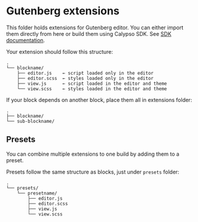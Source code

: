 # Gutenberg extensions

This folder holds extensions for Gutenberg editor. You can either import them directly from here or build them using Calypso SDK. See [SDK documentation](../../../docs/sdk.md).

Your extension should follow this structure:

```
.
└── blockname/
    ├── editor.js    ← script loaded only in the editor
    ├── editor.scss  ← styles loaded only in the editor
    ├── view.js      ← script loaded in the editor and theme
    └── view.scss    ← styles loaded in the editor and theme
```

If your block depends on another block, place them all in extensions folder:

```
.
├── blockname/
└── sub-blockname/
```

## Presets

You can combine multiple extensions to one build by adding them to a preset.

Presets follow the same structure as blocks, just under `presets` folder:

```
.
└── presets/
    └── presetname/
        ├── editor.js
        ├── editor.scss
        ├── view.js
        └── view.scss
```
